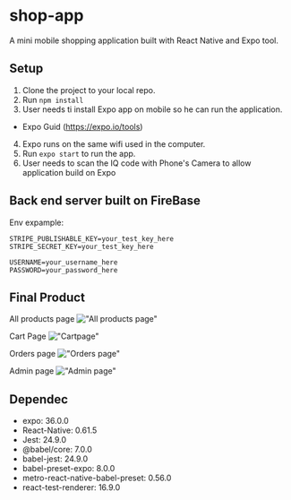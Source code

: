 # shop-app
A mini mobile shopping application built with React Native and Expo tool.


## Setup

1. Clone the project to your local repo.
2. Run `npm install`
3. User needs ti install Expo app on mobile so he can run the application.
* Expo Guid (https://expo.io/tools)
4. Expo runs on the same wifi used in the computer.
5. Run `expo start` to run the app.
6. User needs to scan the IQ code with Phone's Camera to allow application build on Expo



## Back end server built on FireBase


Env expample:
```
STRIPE_PUBLISHABLE_KEY=your_test_key_here
STRIPE_SECRET_KEY=your_test_key_here

USERNAME=your_username_here
PASSWORD=your_password_here
```

## Final Product


All products page
!["All products page"](https://github.com/Hayder-Suwaed/shop_app/blob/master/public/images/IMG_2557.PNG)

Cart Page
!["Cartpage"](https://github.com/Hayder-Suwaed/shop_app/blob/master/public/images/IMG_2558.PNG)

Orders page
!["Orders page"](https://github.com/Hayder-Suwaed/shop_app/blob/master/public/images/IMG_2559.PNG)

Admin page
!["Admin page"](https://github.com/Hayder-Suwaed/shop_app/blob/master/public/images/IMG_2561.PNG)




## Dependec
* expo: 36.0.0
* React-Native: 0.61.5
* Jest: 24.9.0
* @babel/core: 7.0.0
* babel-jest: 24.9.0
* babel-preset-expo: 8.0.0
* metro-react-native-babel-preset: 0.56.0
* react-test-renderer: 16.9.0